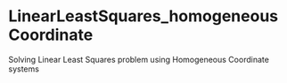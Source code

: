 # LinearLeastSquares_homogeneousCoordinate
Solving Linear Least Squares problem using Homogeneous Coordinate systems
